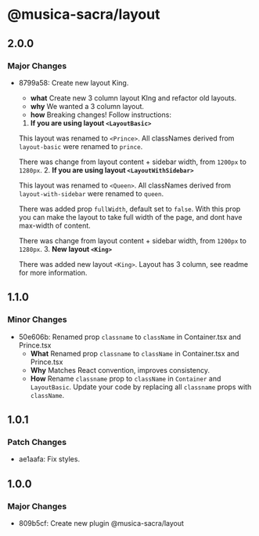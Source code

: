 # @musica-sacra/layout

## 2.0.0

### Major Changes

- 8799a58: Create new layout King.
  - **what** Create new 3 column layout KIng and refactor old layouts.
  - **why** We wanted a 3 column layout.
  - **how** Breaking changes! Follow instructions:
  1. **If you are using layout `<LayoutBasic>`**

  This layout was renamed to `<Prince>`. All classNames derived from `layout-basic` were renamed to `prince`.

  There was change from layout content + sidebar width, from `1200px` to `1280px`.
  2. **If you are using layout `<LayoutWithSidebar>`**

  This layout was renamed to `<Queen>`. All classNames derived from `layout-with-sidebar` were renamed to `queen`.

  There was added prop `fullWidth`, default set to `false`. With this prop you can make the layout to take full width of the page, and dont have max-width of content.

  There was change from layout content + sidebar width, from `1200px` to `1280px`.
  3. **New layout `<King>`**

  There was added new layout `<King>`. Layout has 3 column, see readme for more information.

## 1.1.0

### Minor Changes

- 50e606b: Renamed prop `classname` to `className` in Container.tsx and Prince.tsx
  - **What** Renamed prop `classname` to `className` in Container.tsx and Prince.tsx
  - **Why** Matches React convention, improves consistency.
  - **How** Rename `classname` prop to `className` in `Container` and `LayoutBasic`.
    Update your code by replacing all `classname` props with `className`.

## 1.0.1

### Patch Changes

- ae1aafa: Fix styles.

## 1.0.0

### Major Changes

- 809b5cf: Create new plugin @musica-sacra/layout
